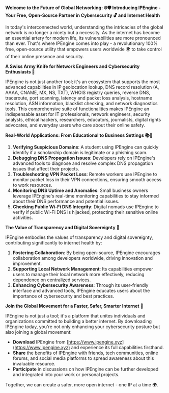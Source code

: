 **Welcome to the Future of Global Networking: 🌐🛡️ Introducing IPEngine - Your Free, Open-Source Partner in Cybersecurity 🔓 and Internet Health**

In today's interconnected world, understanding the intricacies of the global network is no longer a nicety but a necessity. As the internet has become an essential artery for modern life, its vulnerabilities are more pronounced than ever. That's where IPEngine comes into play - a revolutionary 100% free, open-source utility that empowers users worldwide 🌍 to take control of their online presence and security.

**A Swiss Army Knife for Network Engineers and Cybersecurity Enthusiasts 🔧**

IPEngine is not just another tool; it's an ecosystem that supports the most advanced capabilities in IP geolocation lookup, DNS record resolution (A, AAAA, CNAME, MX, NS, TXT), WHOIS registry queries, reverse DNS, traceroute, port scanning, latency and packet loss analysis, hostname resolution, ASN information, blacklist checking, and network diagnostics tools. This comprehensive suite of functionalities makes IPEngine an indispensable asset for IT professionals, network engineers, security analysts, ethical hackers, researchers, educators, journalists, digital rights advocates, and everyday users who care about their online safety.

**Real-World Applications: From Educational to Business Settings 📚👥**

1.  **Verifying Suspicious Domains**: A student using IPEngine can quickly identify if a scholarship domain is legitimate or a phishing scam.
2.  **Debugging DNS Propagation Issues**: Developers rely on IPEngine's advanced tools to diagnose and resolve complex DNS propagation issues that affect their projects.
3.  **Troubleshooting VPN Packet Loss**: Remote workers use IPEngine to monitor packet loss in their VPN connections, ensuring smooth access to work resources.
4.  **Monitoring DNS Uptime and Anomalies**: Small business owners leverage IPEngine's real-time monitoring capabilities to stay informed about their DNS performance and potential issues.
5.  **Checking Public Wi-Fi DNS Integrity**: Digital nomads use IPEngine to verify if public Wi-Fi DNS is hijacked, protecting their sensitive online activities.

**The Value of Transparency and Digital Sovereignty 🌟**

IPEngine embodies the values of transparency and digital sovereignty, contributing significantly to internet health by:

1.  **Fostering Collaboration**: By being open-source, IPEngine encourages collaboration among developers worldwide, driving innovation and improvement.
2.  **Supporting Local Network Management**: Its capabilities empower users to manage their local network more effectively, reducing dependence on centralized services.
3.  **Enhancing Cybersecurity Awareness**: Through its user-friendly interface and advanced tools, IPEngine educates users about the importance of cybersecurity and best practices.

**Join the Global Movement for a Faster, Safer, Smarter Internet 🚀**

IPEngine is not just a tool; it's a platform that unites individuals and organizations committed to building a better internet. By downloading IPEngine today, you're not only enhancing your cybersecurity posture but also joining a global movement:

*   **Download** IPEngine from [https://www.ipengine.xyz](https://www.ipengine.xyz) and experience its full capabilities firsthand.
*   **Share** the benefits of IPEngine with friends, tech communities, online forums, and social media platforms to spread awareness about this invaluable resource.
*   **Participate** in discussions on how IPEngine can be further developed and integrated into your work or personal projects.

Together, we can create a safer, more open internet - one IP at a time 🌍.